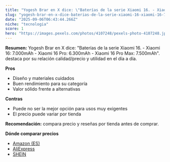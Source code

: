 ```yaml
---
title: "Yogesh Brar en X dice: \"Baterías de la serie Xiaomi 16. - Xiaomi 16: 7.000mAh - Xiaomi 16 Pro: 6.300mAh - Xiaomi 16 Pro Max: 7.500mAh\"."
slug: "yogesh-brar-en-x-dice-baterias-de-la-serie-xiaomi-16-xiaomi-16-7-000mah-xiaomi-1"
date: "2025-09-06T06:43:44.266Z"
niche: "tecnologia"
score: 1
hero: "https://images.pexels.com/photos/4107248/pexels-photo-4107248.jpeg?auto=compress&cs=tinysrgb&fit=crop&h=627&w=1200&auto=compress&cs=tinysrgb&w=1200&h=675&fit=crop"
---
```


**Resumen:** Yogesh Brar en X dice: "Baterías de la serie Xiaomi 16. - Xiaomi 16: 7.000mAh - Xiaomi 16 Pro: 6.300mAh - Xiaomi 16 Pro Max: 7.500mAh". destaca por su relación calidad/precio y utilidad en el día a día.

**Pros**
- Diseño y materiales cuidados
- Buen rendimiento para su categoría
- Valor sólido frente a alternativas

**Contras**
- Puede no ser la mejor opción para usos muy exigentes
- El precio puede variar por tienda

**Recomendación:** compara precio y reseñas por tienda antes de comprar.

**Dónde comparar precios**
- [Amazon (ES)](https://www.amazon.es/s?k=Yogesh%20Brar%20en%20X%20dice%3A%20%22Bater%C3%ADas%20de%20la%20serie%20Xiaomi%2016.%20-%20Xiaomi%2016%3A%207.000mAh%20-%20Xiaomi%2016%20Pro%3A%206.300mAh%20-%20Xiaomi%2016%20Pro%20Max%3A%207.500mAh%22.&tag=teknovashop25-21)
- [AliExpress](https://www.aliexpress.com/wholesale?SearchText=Yogesh%20Brar%20en%20X%20dice%3A%20%22Bater%C3%ADas%20de%20la%20serie%20Xiaomi%2016.%20-%20Xiaomi%2016%3A%207.000mAh%20-%20Xiaomi%2016%20Pro%3A%206.300mAh%20-%20Xiaomi%2016%20Pro%20Max%3A%207.500mAh%22.)
- [SHEIN](https://www.shein.com/pdsearch/Yogesh%20Brar%20en%20X%20dice%3A%20%22Bater%C3%ADas%20de%20la%20serie%20Xiaomi%2016.%20-%20Xiaomi%2016%3A%207.000mAh%20-%20Xiaomi%2016%20Pro%3A%206.300mAh%20-%20Xiaomi%2016%20Pro%20Max%3A%207.500mAh%22.)